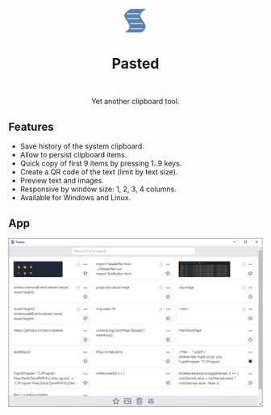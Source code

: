 <p align="center">
  <img alt="Pasted" width="10%" title="Pasted" src="./resources/icon.png">
<h1 align="center"> Pasted </h1> <br>
<p align="center">
   Yet another clipboard tool.
</p>

## Features
* Save history of the system clipboard.
* Allow to persist clipboard items.
* Quick copy of first 9 items by pressing 1..9 keys.
* Create a QR code of the text (limit by text size).
* Preview text and images.
* Responsive by window size: 1, 2, 3, 4 columns.
* Available for Windows and Linux.

## App
![Pasted screenshot](./pasted-3cols.png)
